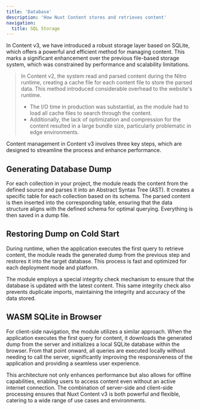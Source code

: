 ```yaml
--- 
title: 'Database' 
description: 'How Nuxt Content stores and retrieves content' 
navigation: 
  title: SQL Storage 
--- 
```


In Content v3, we have introduced a robust storage layer based on SQLite, which offers a powerful and efficient method for managing content. This marks a significant enhancement over the previous file-based storage system, which was constrained by performance and scalability limitations.

> In Content v2, the system read and parsed content during the Nitro runtime, creating a cache file for each content file to store the parsed data. This method introduced considerable overhead to the website's runtime. 
> 
> - The I/O time in production was substantial, as the module had to load all cache files to search through the content. 
> - Additionally, the lack of optimization and compression for the content resulted in a large bundle size, particularly problematic in edge environments.

Content management in Content v3 involves three key steps, which are designed to streamline the process and enhance performance.

## Generating Database Dump

For each collection in your project, the module reads the content from the defined source and parses it into an Abstract Syntax Tree (AST). It creates a specific table for each collection based on its schema. The parsed content is then inserted into the corresponding table, ensuring that the data structure aligns with the defined schema for optimal querying. Everything is then saved in a dump file. 

## Restoring Dump on Cold Start

During runtime, when the application executes the first query to retrieve content, the module reads the generated dump from the previous step and restores it into the target database. This process is fast and optimized for each deployment mode and platform.

The module employs a special integrity check mechanism to ensure that the database is updated with the latest content. This same integrity check also prevents duplicate imports, maintaining the integrity and accuracy of the data stored.

## WASM SQLite in Browser

For client-side navigation, the module utilizes a similar approach. When the application executes the first query for content, it downloads the generated dump from the server and initializes a local SQLite database within the browser. From that point onward, all queries are executed locally without needing to call the server, significantly improving the responsiveness of the application and providing a seamless user experience.

This architecture not only enhances performance but also allows for offline capabilities, enabling users to access content even without an active internet connection. The combination of server-side and client-side processing ensures that Nuxt Content v3 is both powerful and flexible, catering to a wide range of use cases and environments.
